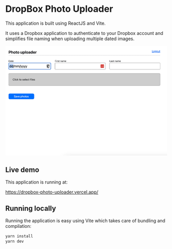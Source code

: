 # DropBox Photo Uploader

This application is built using ReactJS and Vite.

It uses a Dropbox application to authenticate to your Dropbox account and simplifies file naming when uploading multiple dated images.

![Example usage](./app_usage.gif)

## Live demo

This application is running at:

https://dropbox-photo-uploader.vercel.app/

## Running locally

Running the application is easy using Vite which takes care of bundling and compilation:

```
yarn install
yarn dev
```